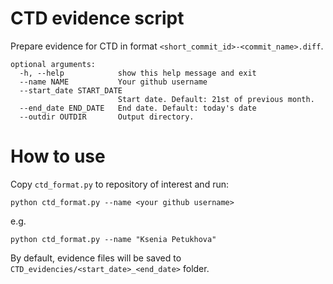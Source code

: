 # CTD evidence script

Prepare evidence for CTD in format `<short_commit_id>-<commit_name>.diff`.

```
optional arguments:
  -h, --help            show this help message and exit
  --name NAME           Your github username
  --start_date START_DATE
                        Start date. Default: 21st of previous month.
  --end_date END_DATE   End date. Default: today's date
  --outdir OUTDIR       Output directory.
```

# How to use

Copy `ctd_format.py` to repository of interest and run:

```
python ctd_format.py --name <your github username>
```
e.g.

```
python ctd_format.py --name "Ksenia Petukhova"
```

By default, evidence files will be saved to `CTD_evidencies/<start_date>_<end_date>` folder.
